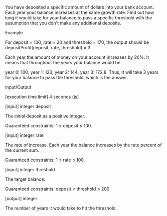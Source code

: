 You have deposited a specific amount of dollars into your bank account. Each year your balance increases at the same growth rate. Find out how long it would take for your balance to pass a specific threshold with the assumption that you don't make any additional deposits.

Example

For deposit = 100, rate = 20 and threshold = 170, the output should be
depositProfit(deposit, rate, threshold) = 3.

Each year the amount of money on your account increases by 20%. It means that throughout the years your balance would be:

year 0: 100;
year 1: 120;
year 2: 144;
year 3: 172,8.
Thus, it will take 3 years for your balance to pass the threshold, which is the answer.

Input/Output

[execution time limit] 4 seconds (js)

[input] integer deposit

The initial deposit as a positive integer.

Guaranteed constraints:
1 ≤ deposit ≤ 100.

[input] integer rate

The rate of increase. Each year the balance increases by the rate percent of the current sum.

Guaranteed constraints:
1 ≤ rate ≤ 100.

[input] integer threshold

The target balance.

Guaranteed constraints:
deposit < threshold ≤ 200.

[output] integer

The number of years it would take to hit the threshold.